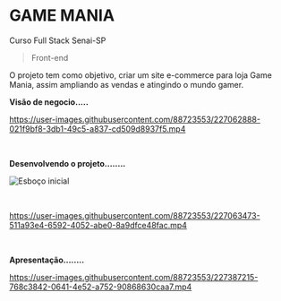 # GAME MANIA 


Curso Full Stack Senai-SP 

>Front-end

O projeto tem como objetivo, criar um site e-commerce para loja Game Mania, assim ampliando as vendas e atingindo o mundo gamer.

**Visão de negocio.....**


https://user-images.githubusercontent.com/88723553/227062888-021f9bf8-3db1-49c5-a837-cd509d8937f5.mp4



 <br />

**Desenvolvendo o projeto........**




![Esboço inicial](https://user-images.githubusercontent.com/88723553/227058633-39b0ba76-f0a7-41fa-83ae-c60a0535345c.png)


 <br />

https://user-images.githubusercontent.com/88723553/227063473-511a93e4-6592-4052-abe0-8a9dfce48fac.mp4


 <br />

**Apresentação........**





https://user-images.githubusercontent.com/88723553/227387215-768c3842-0641-4e52-a752-90868630caa7.mp4



